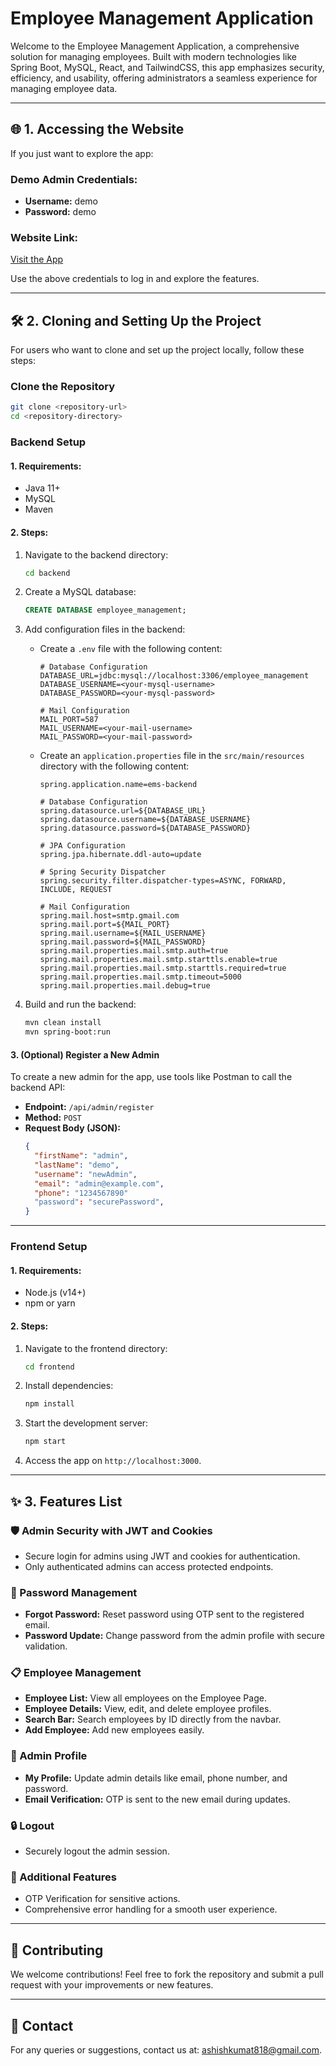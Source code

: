 # Employee Management Application

Welcome to the Employee Management Application, a comprehensive solution for managing employees. Built with modern technologies like Spring Boot, MySQL, React, and TailwindCSS, this app emphasizes security, efficiency, and usability, offering administrators a seamless experience for managing employee data.

---

## 🌐 1. Accessing the Website
If you just want to explore the app:

### Demo Admin Credentials:
- **Username:** demo  
- **Password:** demo

### Website Link:
[Visit the App](#)

Use the above credentials to log in and explore the features.

---

## 🛠️ 2. Cloning and Setting Up the Project
For users who want to clone and set up the project locally, follow these steps:

### Clone the Repository
```bash
git clone <repository-url>
cd <repository-directory>
```

### Backend Setup

#### 1. **Requirements:**
- Java 11+
- MySQL
- Maven

#### 2. **Steps:**
1. Navigate to the backend directory:
   ```bash
   cd backend
   ```

2. Create a MySQL database:
   ```sql
   CREATE DATABASE employee_management;
   ```

3. Add configuration files in the backend:
   - Create a `.env` file with the following content:
     ```env
     # Database Configuration
     DATABASE_URL=jdbc:mysql://localhost:3306/employee_management
     DATABASE_USERNAME=<your-mysql-username>
     DATABASE_PASSWORD=<your-mysql-password>

     # Mail Configuration
     MAIL_PORT=587
     MAIL_USERNAME=<your-mail-username>
     MAIL_PASSWORD=<your-mail-password>
     ```

   - Create an `application.properties` file in the `src/main/resources` directory with the following content:
     ```properties
     spring.application.name=ems-backend

     # Database Configuration
     spring.datasource.url=${DATABASE_URL}
     spring.datasource.username=${DATABASE_USERNAME}
     spring.datasource.password=${DATABASE_PASSWORD}

     # JPA Configuration
     spring.jpa.hibernate.ddl-auto=update

     # Spring Security Dispatcher
     spring.security.filter.dispatcher-types=ASYNC, FORWARD, INCLUDE, REQUEST

     # Mail Configuration
     spring.mail.host=smtp.gmail.com
     spring.mail.port=${MAIL_PORT}
     spring.mail.username=${MAIL_USERNAME}
     spring.mail.password=${MAIL_PASSWORD}
     spring.mail.properties.mail.smtp.auth=true
     spring.mail.properties.mail.smtp.starttls.enable=true
     spring.mail.properties.mail.smtp.starttls.required=true
     spring.mail.properties.mail.smtp.timeout=5000
     spring.mail.properties.mail.debug=true
     ```

4. Build and run the backend:
   ```bash
   mvn clean install
   mvn spring-boot:run
   ```

#### 3. **(Optional) Register a New Admin**
To create a new admin for the app, use tools like Postman to call the backend API:
- **Endpoint:** `/api/admin/register`
- **Method:** `POST`
- **Request Body (JSON):**
   ```json
   {
     "firstName": "admin",
     "lastName": "demo",
     "username": "newAdmin",
     "email": "admin@example.com",
     "phone": "1234567890"
     "password": "securePassword",
   }
   ```

---

### Frontend Setup

#### 1. **Requirements:**
- Node.js (v14+)
- npm or yarn

#### 2. **Steps:**
1. Navigate to the frontend directory:
   ```bash
   cd frontend
   ```

2. Install dependencies:
   ```bash
   npm install
   ```

3. Start the development server:
   ```bash
   npm start
   ```

4. Access the app on `http://localhost:3000`.

---

## ✨ 3. Features List

### 🛡️ Admin Security with JWT and Cookies
- Secure login for admins using JWT and cookies for authentication.
- Only authenticated admins can access protected endpoints.

### 🔑 Password Management
- **Forgot Password:** Reset password using OTP sent to the registered email.
- **Password Update:** Change password from the admin profile with secure validation.

### 📋 Employee Management
- **Employee List:** View all employees on the Employee Page.
- **Employee Details:** View, edit, and delete employee profiles.
- **Search Bar:** Search employees by ID directly from the navbar.
- **Add Employee:** Add new employees easily.

### 👤 Admin Profile
- **My Profile:** Update admin details like email, phone number, and password.
- **Email Verification:** OTP is sent to the new email during updates.

### 🔒 Logout
- Securely logout the admin session.

### 🚀 Additional Features
- OTP Verification for sensitive actions.
- Comprehensive error handling for a smooth user experience.

---

## 📝 Contributing
We welcome contributions! Feel free to fork the repository and submit a pull request with your improvements or new features.

---

## 📧 Contact
For any queries or suggestions, contact us at: ashishkumat818@gmail.com.

